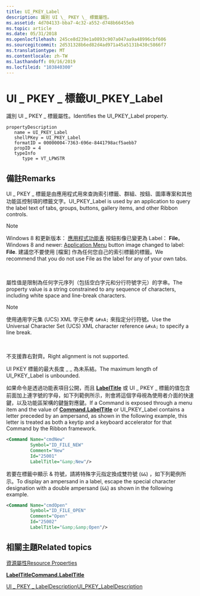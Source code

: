 ```yaml
---
title: UI_PKEY_Label
description: 識別 UI \_ PKEY \_ 標籤屬性。
ms.assetid: 4d704133-bba7-4c32-a552-d748b66455eb
ms.topic: article
ms.date: 05/31/2018
ms.openlocfilehash: 245ce8d239e1a0893c907a047aa9a48996cbf606
ms.sourcegitcommit: 2d531328b6ed82d4ad971a45a5131b430c5866f7
ms.translationtype: MT
ms.contentlocale: zh-TW
ms.lasthandoff: 09/16/2019
ms.locfileid: "103840300"
---
```

# <a name="ui_pkey_label"></a><span data-ttu-id="2c47b-103">UI \_ PKEY \_ 標籤</span><span class="sxs-lookup"><span data-stu-id="2c47b-103">UI\_PKEY\_Label</span></span>

<span data-ttu-id="2c47b-104">識別 UI \_ PKEY \_ 標籤屬性。</span><span class="sxs-lookup"><span data-stu-id="2c47b-104">Identifies the UI\_PKEY\_Label property.</span></span>

```
propertyDescription
   name = UI_PKEY_Label
   shellPKey = UI_PKEY_Label
   formatID = 00000004-7363-696e-8441798acf5aebb7
   propID = 4
   typeInfo
      type = VT_LPWSTR
```

## <a name="remarks"></a><span data-ttu-id="2c47b-105">備註</span><span class="sxs-lookup"><span data-stu-id="2c47b-105">Remarks</span></span>

<span data-ttu-id="2c47b-106">UI \_ PKEY \_ 標籤是由應用程式用來查詢索引標籤、群組、按鈕、圖庫專案和其他功能區控制項的標籤文字。</span><span class="sxs-lookup"><span data-stu-id="2c47b-106">UI\_PKEY\_Label is used by an application to query the label text of tabs, groups, buttons, gallery items, and other Ribbon controls.</span></span>

> [!Note]  
> <span data-ttu-id="2c47b-107">Windows 8 和更新版本： [應用程式功能表](windowsribbon-controls-applicationmenu.md) 按鈕影像已變更為 Label： **File**。</span><span class="sxs-lookup"><span data-stu-id="2c47b-107">Windows 8 and newer: [Application Menu](windowsribbon-controls-applicationmenu.md) button image changed to label: **File**.</span></span> <span data-ttu-id="2c47b-108">建議您不要使用 [檔案] 作為任何您自己的索引標籤的標籤。</span><span class="sxs-lookup"><span data-stu-id="2c47b-108">We recommend that you do not use File as the label for any of your own tabs.</span></span>

 

<span data-ttu-id="2c47b-109">屬性值是限制為任何字元序列（包括空白字元和分行符號字元）的字串。</span><span class="sxs-lookup"><span data-stu-id="2c47b-109">The property value is a string constrained to any sequence of characters, including white space and line-break characters.</span></span>

> [!Note]  
> <span data-ttu-id="2c47b-110">使用通用字元集 (UCS) XML 字元參考 `&#xA;` 來指定分行符號。</span><span class="sxs-lookup"><span data-stu-id="2c47b-110">Use the Universal Character Set (UCS) XML character reference `&#xA;` to specify a line break.</span></span>

 

<span data-ttu-id="2c47b-111">不支援靠右對齊。</span><span class="sxs-lookup"><span data-stu-id="2c47b-111">Right alignment is not supported.</span></span>

<span data-ttu-id="2c47b-112">UI PKEY 標籤的最大長度 \_ \_ 為未系結。</span><span class="sxs-lookup"><span data-stu-id="2c47b-112">The maximum length of UI\_PKEY\_Label is unbounded.</span></span>

<span data-ttu-id="2c47b-113">如果命令是透過功能表項目公開，而且 [**LabelTitle**](windowsribbon-element-command-labeltitle.md) 或 UI \_ PKEY \_ 標籤的值包含前面加上連字號的字母，如下列範例所示，則會將這個字母視為使用者介面的快速鍵，以及功能區架構的鍵盤對應鍵。</span><span class="sxs-lookup"><span data-stu-id="2c47b-113">If a Command is exposed through a menu item and the value of [**Command.LabelTitle**](windowsribbon-element-command-labeltitle.md) or UI\_PKEY\_Label contains a letter preceded by an ampersand, as shown in the following example, this letter is treated as both a keytip and a keyboard accelerator for that Command by the Ribbon framework.</span></span>


```XML
<Command Name="cmdNew"
         Symbol="ID_FILE_NEW"
         Comment="New"
         Id="25001"
         LabelTitle="&amp;New"/>
```



<span data-ttu-id="2c47b-114">若要在標籤中顯示 & 符號，請將特殊字元指定換成雙符號 (`&&`) ，如下列範例所示。</span><span class="sxs-lookup"><span data-stu-id="2c47b-114">To display an ampersand in a label, escape the special character designation with a double ampersand (`&&`) as shown in the following example.</span></span>


```XML
<Command Name="cmdOpen"
         Symbol="ID_FILE_OPEN"
         Comment="Open"
         Id="25002"
         LabelTitle="&amp;&amp;Open"/>
```



## <a name="related-topics"></a><span data-ttu-id="2c47b-115">相關主題</span><span class="sxs-lookup"><span data-stu-id="2c47b-115">Related topics</span></span>

<dl> <dt>

[<span data-ttu-id="2c47b-116">資源屬性</span><span class="sxs-lookup"><span data-stu-id="2c47b-116">Resource Properties</span></span>](windowsribbon-reference-properties-resource.md)
</dt> <dt>

[<span data-ttu-id="2c47b-117">**LabelTitle**</span><span class="sxs-lookup"><span data-stu-id="2c47b-117">**Command.LabelTitle**</span></span>](windowsribbon-element-command-labeltitle.md)
</dt> <dt>

[<span data-ttu-id="2c47b-118">UI \_ PKEY \_ LabelDescription</span><span class="sxs-lookup"><span data-stu-id="2c47b-118">UI\_PKEY\_LabelDescription</span></span>](windowsribbon-reference-properties-uipkey-labeldescription.md)
</dt> </dl>

 

 





